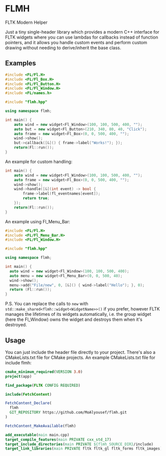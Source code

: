 # FLMH
FLTK Modern Helper

Just a tiny single-header library which provides a modern C++ interface for FLTK widgets where you can use lambdas for callbacks instead of function pointers, and it allows you handle custom events and perform custom drawing without needing to derive/inherit the base class.

## Examples

```c++
#include <FL/Fl.H>
#include <FL/Fl_Box.H>
#include <FL/Fl_Button.H>
#include <FL/Fl_Window.H>
#include <FL/names.h>

#include "flmh.hpp"

using namespace flmh;

int main() {
    auto wind = new widget<Fl_Window>(100, 100, 500, 400, "");
    auto but = new widget<Fl_Button>(210, 340, 80, 40, "Click");
    auto frame = new widget<Fl_Box>(0, 0, 500, 400, "");
    wind->show();
    but->callback([&]() { frame->label("Works!"); });
    return(Fl::run());
}
```
An example for custom handling:
```c++
int main() {
    auto wind = new widget<Fl_Window>(100, 100, 500, 400, "");
    auto frame = new widget<Fl_Box>(0, 0, 500, 400, "");
    wind->show();
    wind->handle([&](int event) -> bool {
        frame->label(fl_eventnames[event]);
        return true;
    });
    return(Fl::run());
}
```
An example using Fl_Menu_Bar:
```c++
#include <FL/Fl.H>
#include <FL/Fl_Menu_Bar.H>
#include <FL/Fl_Window.H>

#include "flmh.hpp"

using namespace flmh;

int main() {
  auto wind = new widget<Fl_Window>(100, 100, 500, 400);
  auto menu = new widget<Fl_Menu_Bar>(0, 0, 500, 40);
  wind->show();
  menu->add("File/new", 0, [&]() { wind->label("Hello"); }, 0);
  return (Fl::run());
}
```
P.S. You can replace the calls to ```new``` with ```std::make_shared<flmh::widget<WidgetName>>()``` if you prefer, however FLTK manages the lifetimes of its widgets automatically, i.e. the group widget (here the Fl_Window) owns the widget and destroys them when it's destroyed.
    
## Usage
You can just include the header file directly to your project. There's also a CMakeLists.txt file for CMake projects. An example CMakeLists.txt file for include flmh:
```cmake
cmake_minimum_required(VERSION 3.0)
project(app)

find_package(FLTK CONFIG REQUIRED)

include(FetchContent)

FetchContent_Declare(
  flmh
  GIT_REPOSITORY https://github.com/MoAlyousef/flmh.git
)

FetchContent_MakeAvailable(flmh)

add_executable(main main.cpp)
target_compile_features(main PRIVATE cxx_std_17)
target_include_directories(main PRIVATE ${flmh_SOURCE_DIR}/include)
target_link_libraries(main PRIVATE fltk fltk_gl fltk_forms fltk_images)
```
